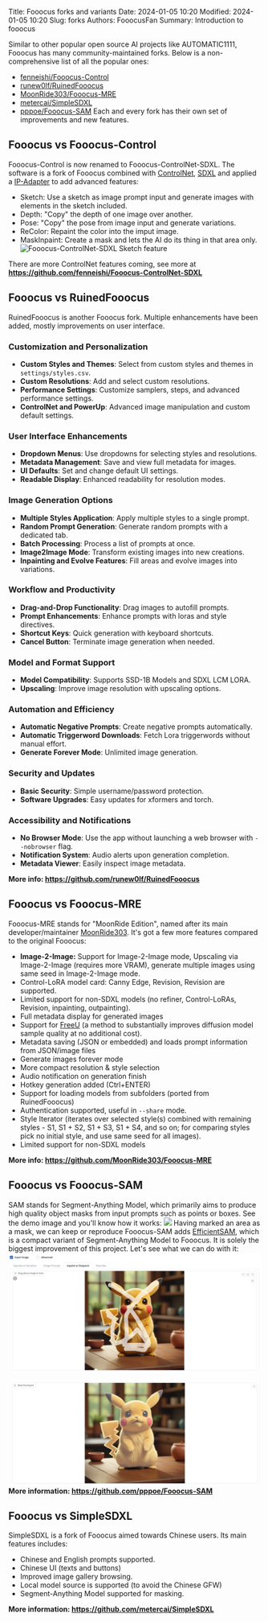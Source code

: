 Title: Fooocus forks and variants
Date: 2024-01-05 10:20
Modified: 2024-01-05 10:20
Slug: forks
Authors: FooocusFan
Summary: Introduction to fooocus

Similar to other popular open source AI projects like AUTOMATIC1111, Fooocus has many community-maintained forks. Below is a non-comprehensive list of all the popular ones:

- [fenneishi/Fooocus-Control](https://github.com/fenneishi/Fooocus-Control)
- [runew0lf/RuinedFooocus](https://github.com/runew0lf/RuinedFooocus)  
- [MoonRide303/Fooocus-MRE](https://github.com/MoonRide303/Fooocus-MRE)  
- [metercai/SimpleSDXL](https://github.com/metercai/SimpleSDXL)
- [pppoe/Fooocus-SAM](https://github.com/pppoe/Fooocus-SAM)
Each and every fork has their own set of improvements and new features.

## Fooocus vs Fooocus-Control
Fooocus-Control is now renamed to Fooocus-ControlNet-SDXL.
The software is a fork of Fooocus combined with [ControlNet](https://github.com/lllyasviel/ControlNet), [SDXL](https://github.com/Stability-AI/generative-models) and applied a [IP-Adapter](https://ip-adapter.github.io/) to add advanced features:
- Sketch: Use a sketch as image prompt input and generate images with elements in the sketch included.
- Depth: "Copy" the depth of one image over another.
- Pose: "Copy" the pose from image input and generate variations.
- ReColor: Repaint the color into the imput image.
- MaskInpaint: Create a mask and lets the AI do its thing in that area only.
![Fooocus-ControlNet-SDXL Sketch feature](https://github.com/fenneishi/Fooocus-ControlNet-SDXL/raw/main/asset/sketch/sketch.png)

There are more ControlNet features coming, see more at **https://github.com/fenneishi/Fooocus-ControlNet-SDXL**

## Fooocus vs RuinedFooocus
RuinedFooocus is another Fooocus fork. Multiple enhancements have been added, mostly improvements on user interface.
### Customization and Personalization
- **Custom Styles and Themes**: Select from custom styles and themes in `settings/styles.csv`.
- **Custom Resolutions**: Add and select custom resolutions.
- **Performance Settings**: Customize samplers, steps, and advanced performance settings.
- **ControlNet and PowerUp**: Advanced image manipulation and custom default settings.
### User Interface Enhancements
- **Dropdown Menus**: Use dropdowns for selecting styles and resolutions.
- **Metadata Management**: Save and view full metadata for images.
- **UI Defaults**: Set and change default UI settings.
- **Readable Display**: Enhanced readability for resolution modes.
### Image Generation Options
- **Multiple Styles Application**: Apply multiple styles to a single prompt.
- **Random Prompt Generation**: Generate random prompts with a dedicated tab.
- **Batch Processing**: Process a list of prompts at once.
- **Image2Image Mode**: Transform existing images into new creations.
- **Inpainting and Evolve Features**: Fill areas and evolve images into variations.
### Workflow and Productivity
- **Drag-and-Drop Functionality**: Drag images to autofill prompts.
- **Prompt Enhancements**: Enhance prompts with loras and style directives.
- **Shortcut Keys**: Quick generation with keyboard shortcuts.
- **Cancel Button**: Terminate image generation when needed.
### Model and Format Support
- **Model Compatibility**: Supports SSD-1B Models and SDXL LCM LORA.
- **Upscaling**: Improve image resolution with upscaling options.
### Automation and Efficiency
- **Automatic Negative Prompts**: Create negative prompts automatically.
- **Automatic Triggerword Downloads**: Fetch Lora triggerwords without manual effort.
- **Generate Forever Mode**: Unlimited image generation.
### Security and Updates
- **Basic Security**: Simple username/password protection.
- **Software Upgrades**: Easy updates for xformers and torch.
### Accessibility and Notifications
- **No Browser Mode**: Use the app without launching a web browser with `--nobrowser` flag.
- **Notification System**: Audio alerts upon generation completion.
- **Metadata Viewer**: Easily inspect image metadata.

**More info: https://github.com/runew0lf/RuinedFooocus**

## Fooocus vs Fooocus-MRE
Fooocus-MRE stands for "MoonRide Edition", named after its main developer/maintainer [MoonRide303](https://github.com/MoonRide303). It's got a few more features compared to the original Fooocus:
- **Image-2-Image:** Support for Image-2-Image mode, Upscaling via Image-2-Image (requires more VRAM), generate multiple images using same seed in Image-2-Image mode.
- Control-LoRA model card:  Canny Edge, Revision, Revision are supported.
- Limited support for non-SDXL models (no refiner, Control-LoRAs, Revision, inpainting, outpainting).
- Full metadata display for generated images
- Support for [FreeU](https://chenyangsi.top/FreeU/) (a method to substantially improves diffusion model sample quality at no additional cost).
- Metadata saving (JSON or embedded) and loads prompt information from JSON/image files
- Generate images forever mode
- More compact resolution & style selection
- Audio notification on generation finish
- Hotkey generation added (Ctrl+ENTER)
- Support for loading models from subfolders (ported from RuinedFooocus)
- Authentication supported, useful in `--share` mode.
- Style Iterator (iterates over selected style(s) combined with remaining styles - S1, S1 + S2, S1 + S3, S1 + S4, and so on; for comparing styles pick no initial style, and use same seed for all images).
- Limited support for non-SDXL models

**More info: https://github.com/MoonRide303/Fooocus-MRE**

## Fooocus vs Fooocus-SAM
SAM stands for Segment-Anything Model, which primarily aims to produce high quality object masks from input prompts such as points or boxes. See the demo image and you'll know how it works:
![](https://github.com/facebookresearch/segment-anything/raw/main/assets/masks2.jpg?raw=true)
Having marked an area as a mask, we can keep or reproduce 
Fooocus-SAM adds [EfficientSAM](https://github.com/yformer/EfficientSAM), which is a compact variant of Segment-Anything Model to Fooocus. It is solely the biggest improvement of this project. Let's see what we can do with it:
![Fooocus-SAM draw the mask](https://raw.githubusercontent.com/pppoe/images-repo/main/blog/fooocus-sam/sam-mask.webp)

![Fooocus-SAM mask identified](https://raw.githubusercontent.com/pppoe/images-repo/main/blog/fooocus-sam/sam-mask-res.webp)
**More information: https://github.com/pppoe/Fooocus-SAM**

## Fooocus vs SimpleSDXL
SimpleSDXL is a fork of Fooocus aimed towards Chinese users. Its main features includes:
- Chinese and English prompts supported.
- Chinese UI (texts and buttons)
- Improved image gallery browsing.
- Local model source is supported (to avoid the Chinese GFW)
- Segment-Anything Model supported for masking.

**More information: https://github.com/metercai/SimpleSDXL**